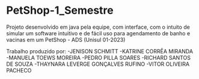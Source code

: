 # PetShop-1_Semestre
Projeto desenvolvido em java pela equipe, com interface, com o intuito de simular um software intuitivo e de fácil uso para agendamento de banho e vacinas em um PetShop - ADS (Unisul 01-2023)

Trabalho produzido por: 
-JENISON SCHMITT
-KATRINE CORRÊA MIRANDA
-MANUELA TOEWS MOREIRA
-PEDRO PILLA SOARES
-RICHARD SANTOS DE SOUZA
-THAYNARA LEVERGE GONÇALVES RUFINO
-VITOR OLIVEIRA PACHECO
